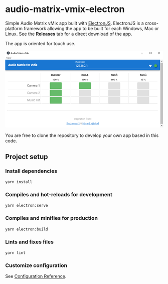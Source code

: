 # audio-matrix-vmix-electron

Simple Audio Matrix vMix app built with [ElectronJS](https://electronjs.org). ElectronJS is a cross-platform framework allowing the app to be built for each Windows, Mac or Linux. See the **Releases** tab for a direct download of the app.

The app is oriented for touch use.

![Audio Matrix vMix Electron](./readme_assets/overview_010.png "Application overview")

You are free to clone the repository to develop your own app based in this code.

## Project setup
### Install dependencies
```
yarn install
```

### Compiles and hot-reloads for development
```
yarn electron:serve
```

### Compiles and minifies for production
```
yarn electron:build
```

### Lints and fixes files
```
yarn lint
```

### Customize configuration
See [Configuration Reference](https://cli.vuejs.org/config/).
